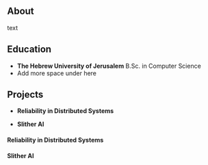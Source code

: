 ## About

text


## Education

* **The Hebrew University of Jerusalem** 
B.Sc. in Computer Science
* Add more space under here

## Projects

* **Reliability in Distributed Systems**

* **Slither AI**

#### Reliability in Distributed Systems

#### Slither AI

